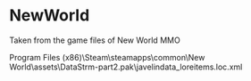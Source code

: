 # NewWorld

Taken from the game files of New World MMO

Program Files (x86)\Steam\steamapps\common\New World\assets\DataStrm-part2.pak\javelindata_loreitems.loc.xml
